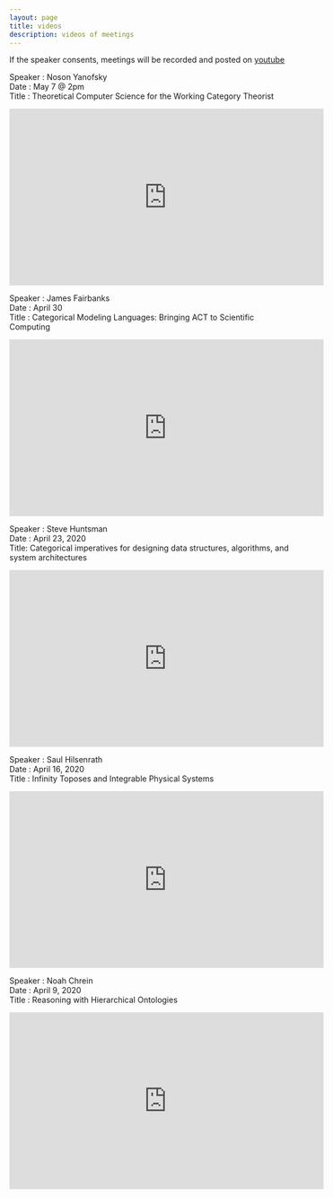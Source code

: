 ```yaml
---
layout: page
title: videos
description: videos of meetings
---
```

If the speaker consents, meetings will be recorded and posted on [youtube](https://www.youtube.com/channel/UCt912tGdm6vYlIMCqklxfoQ)  

Speaker : Noson Yanofsky  
Date : May 7 @ 2pm  
Title : Theoretical Computer Science for the Working Category Theorist  
<iframe width="560" height="315" src="https://www.youtube.com/embed/Y82xb_RF2fk" frameborder="0" allow="accelerometer; autoplay; encrypted-media; gyroscope; picture-in-picture" allowfullscreen></iframe>


Speaker : James Fairbanks  
Date : April 30  
Title : Categorical Modeling Languages: Bringing ACT to Scientific Computing  
<iframe width="560" height="315" src="https://www.youtube.com/embed/jxC6LF_H2zY" frameborder="0" allow="accelerometer; autoplay; encrypted-media; gyroscope; picture-in-picture" allowfullscreen></iframe>  


Speaker : Steve Huntsman  
Date : April 23, 2020  
Title: Categorical imperatives for designing data structures, algorithms, and system architectures  
<iframe width="560" height="315" src="https://www.youtube.com/embed/uJ42ecW_VT4" frameborder="0" allow="accelerometer; autoplay; encrypted-media; gyroscope; picture-in-picture" allowfullscreen></iframe>  

Speaker : Saul Hilsenrath  
Date : April 16, 2020  
Title : Infinity Toposes and Integrable Physical Systems  
<iframe width="560" height="315" src="https://www.youtube.com/embed/JNWXUAPpJWc" frameborder="0" allow="accelerometer; autoplay; encrypted-media; gyroscope; picture-in-picture" allowfullscreen></iframe>

Speaker : Noah Chrein  
Date : April 9, 2020  
Title : Reasoning with Hierarchical Ontologies  
<iframe width="560" height="315" src="https://www.youtube.com/embed/_CPAJn49oQk" frameborder="0" allow="accelerometer; autoplay; encrypted-media; gyroscope; picture-in-picture" allowfullscreen></iframe>
